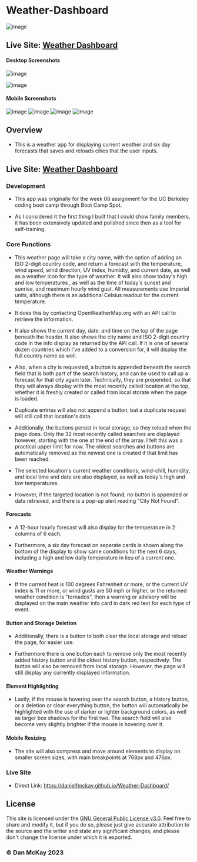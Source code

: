 # Weather-Dashboard

![image](https://img.shields.io/badge/License-GNU_GPL_v3.0-slateblue.svg)

## Live Site: [Weather Dashboard](https://danielfmckay.github.io/Weather-Dashboard/) 

#### Desktop Screenshots
![image](https://user-images.githubusercontent.com/123746582/235308513-0ace5506-6290-4d7c-9bcb-49bac47377f7.png)

![image](https://user-images.githubusercontent.com/123746582/235349801-f5c005c4-59ba-4778-a51e-516c29ecdcf4.png)

#### Mobile Screenshots
![image](https://user-images.githubusercontent.com/123746582/235350508-be3d2b57-f77f-450f-aeaa-2f254c580ae8.png) ![image](https://user-images.githubusercontent.com/123746582/235350491-9be534d6-6ff1-4c6f-bb9b-b6caa6ad92b5.png)
![image](https://user-images.githubusercontent.com/123746582/235350403-232fae95-ac37-406b-8009-7b048d790d1b.png) ![image](https://user-images.githubusercontent.com/123746582/235350188-2897fdb6-6b92-4626-a3a4-82368b14e91e.png)

## Overview
* This is a weather app for displaying current weather and six day forecasts that saves and reloads cities that the user inputs.

## Live Site: [Weather Dashboard](https://danielfmckay.github.io/Weather-Dashboard/) 

### Development

* This app was originally for the week 06 assignment for the UC Berkeley coding boot camp through Boot Camp Spot.

* As I considered it the first thing I built that I could show family members, it has been extensively updated and polished since then as a tool for self-training.

### Core Functions

* This weather page will take a city name, with the option of adding an ISO 2-digit country code, and return a forecast with the temperature, wind speed, wind direction, UV index, humidty, and current date, as well as a weather icon for the type of weather. It will also show today's high and low temperatures , as well as the time of today's sunset and sunrise, and maximum hourly wind gust. All measurements use Imperial units, although there is an additional Celsius readout for the current temperature.

* It does this by contacting OpenWeatherMap.org with an API call to retrieve the information.

* It also shows the current day, date, and time on the top of the page beneath the header. It also shows the city name and ISO 2-digit country code in the info display  as returned by the API call. If it is one of several dozen countries which I've added to a conversion for, it will display the full country name as well.

* Also, when a city is requested, a button is appended beneath the search field that is both part of the search history, and can be used to call up a forecast for that city again later. Technically, they are prepended, so that they will always display with the most recently called location at the top, whether it is freshly created or called from local storate when the page is loaded.

* Duplicate entries will also not append a button, but a duplicate request will still call that location's data.

* Additionally, the buttons persist in local storage, so they reload when the page does. Only the 32 most recently called searches are displayed however, starting with the one at the end of the array. I felt this was a practical upper limit for now. The oldest searches and buttons are automatically removed as the newest one is created if that limit has been reached.

* The selected location's current weather conditions, wind-chill, humidity, and local time and date are also displayed, as well as today's high and low temperatures.

* However, if the targeted location is not found, no button is appended or data retrieved, and there is a pop-up alert reading "City Not Found".

#### Forecasts

* A 12-hour hourly forecast will also display for the temperature in 2 columns of 6 each.

* Furthermore, a six day forecast on separate cards is shown along the bottom of the display to show same conditions for the next 6 days, including a high and low daily temperature in lieu of a current one.

#### Weather Warnings

* If the current heat is 100 degrees Fahrenheit or more, or the current UV index is 11 or more, or wind gusts are 50 mph or higher, or the returned weather condition is "tornados", then a warning or advisory will be displayed on the main weather info card in dark red text for each type of event.

#### Button and Storage Deletion

* Additionally, there is a button to both clear the local storage and reload the page, for easier use.

* Furthermore there is one button each to remove only the most recently added history button and the oldest history button, respectively. The button will also be removed from local storage. However, the page will still display any currently displayed information.


#### Element Highlighting

* Lastly, if the mouse is hovering over the search button, a history button, or a deletion or clear everything button, the button will automatically be highlighted with the use of darker or lighter background colors, as well as larger box shadows for the first two. The search field will also become very slightly brighter if the mouse is hovering over it.

#### Mobile Resizing

* The site will also compress and move around elements to display on smaller screen sizes, with main breakpoints at 768px and 476px.

### Live Site
* Direct Link: https://danielfmckay.github.io/Weather-Dashboard/

## License
This site is licensed under the [GNU General Public License v3.0](https://choosealicense.com/licenses/gpl-3.0/). Feel free to share and modify it, but if you do so, please just give accurate attribution to the source and the writer and state any significant changes, and please don't change the license under which it is exported.

### © Dan McKay 2023
